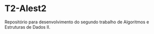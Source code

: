 # T2-Alest2
Repositório para desenvolvimento do segundo trabalho de Algoritmos e Estruturas de Dados II.
